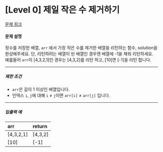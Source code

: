 # [Level 0] 제일 작은 수 제거하기

[문제 링크](https://school.programmers.co.kr/learn/courses/30/lessons/12935)

#### 문제 설명

정수를 저장한 배열, ```arr``` 에서 가장 작은 수를 제거한 배열을 리턴하는 함수, solution을 완성해주세요. 단, 리턴하려는 배열이 빈 배열인 경우엔 배열에 -1을 채워 리턴하세요. 예를들어 ```arr```이 [4,3,2,1]인 경우는 [4,3,2]를 리턴 하고, [10]면 [-1]을 리턴 합니다.

---

##### 제한 조건

- ```arr```은 길이 1 이상인 배열입니다.
- 인덱스 ```i```, ```j```에 대해 ```i``` ≠ ```j```이면 ```arr[i]``` ≠ ```arr[j]``` 입니다.

---

##### 입출력 예

|arr|return|
|:---|:---|
|[4,3,2,1]|[4,3,2]|
|[10]|[-1]|
